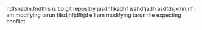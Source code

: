 ndfsnadm,fndthis is tip git repositry
jasdhfjkadhf
jsahdfjadh
asdfdsjkmn,nf
i am modifying tarun filsdjhfjdfhjd
e
I am modifying tarun file expecting conflict
